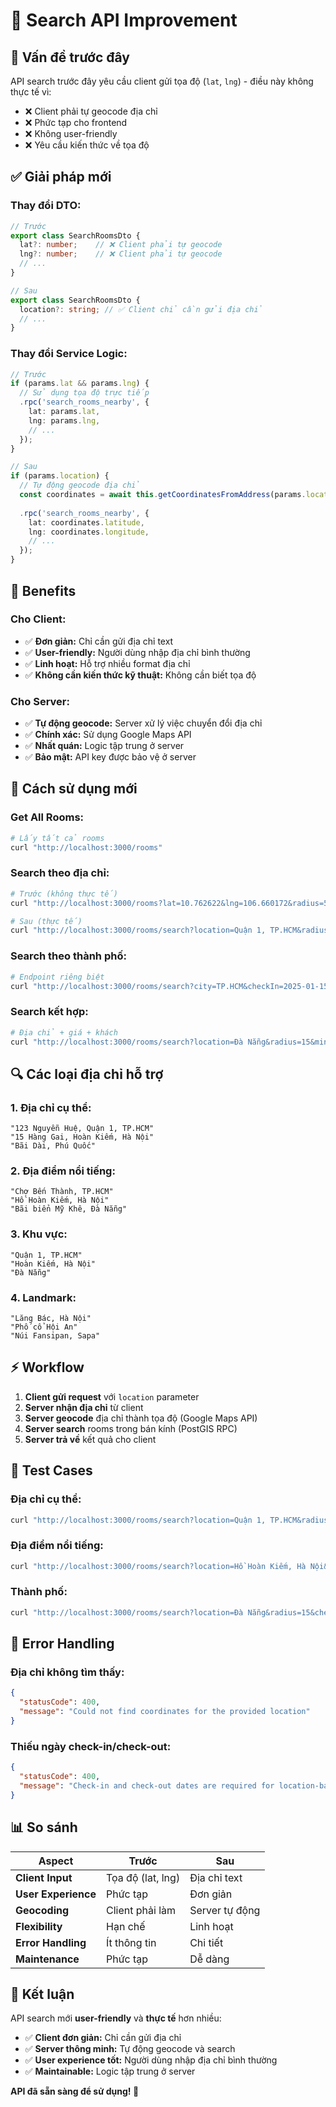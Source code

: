 # 🔧 Search API Improvement

## 🎯 Vấn đề trước đây

API search trước đây yêu cầu client gửi tọa độ (`lat`, `lng`) - điều này không thực tế vì:

- ❌ Client phải tự geocode địa chỉ
- ❌ Phức tạp cho frontend
- ❌ Không user-friendly
- ❌ Yêu cầu kiến thức về tọa độ

## ✅ Giải pháp mới

### **Thay đổi DTO:**
```typescript
// Trước
export class SearchRoomsDto {
  lat?: number;    // ❌ Client phải tự geocode
  lng?: number;    // ❌ Client phải tự geocode
  // ...
}

// Sau
export class SearchRoomsDto {
  location?: string; // ✅ Client chỉ cần gửi địa chỉ
  // ...
}
```

### **Thay đổi Service Logic:**
```typescript
// Trước
if (params.lat && params.lng) {
  // Sử dụng tọa độ trực tiếp
  .rpc('search_rooms_nearby', {
    lat: params.lat,
    lng: params.lng,
    // ...
  });
}

// Sau
if (params.location) {
  // Tự động geocode địa chỉ
  const coordinates = await this.getCoordinatesFromAddress(params.location);
  
  .rpc('search_rooms_nearby', {
    lat: coordinates.latitude,
    lng: coordinates.longitude,
    // ...
  });
}
```

## 🚀 Benefits

### **Cho Client:**
- ✅ **Đơn giản:** Chỉ cần gửi địa chỉ text
- ✅ **User-friendly:** Người dùng nhập địa chỉ bình thường
- ✅ **Linh hoạt:** Hỗ trợ nhiều format địa chỉ
- ✅ **Không cần kiến thức kỹ thuật:** Không cần biết tọa độ

### **Cho Server:**
- ✅ **Tự động geocode:** Server xử lý việc chuyển đổi địa chỉ
- ✅ **Chính xác:** Sử dụng Google Maps API
- ✅ **Nhất quán:** Logic tập trung ở server
- ✅ **Bảo mật:** API key được bảo vệ ở server

## 📝 Cách sử dụng mới

### **Get All Rooms:**
```bash
# Lấy tất cả rooms
curl "http://localhost:3000/rooms"
```

### **Search theo địa chỉ:**
```bash
# Trước (không thực tế)
curl "http://localhost:3000/rooms?lat=10.762622&lng=106.660172&radius=5&checkIn=2025-01-15&checkOut=2025-01-17&guests=2"

# Sau (thực tế)
curl "http://localhost:3000/rooms/search?location=Quận 1, TP.HCM&radius=5&checkIn=2025-01-15&checkOut=2025-01-17&guests=2"
```

### **Search theo thành phố:**
```bash
# Endpoint riêng biệt
curl "http://localhost:3000/rooms/search?city=TP.HCM&checkIn=2025-01-15&checkOut=2025-01-17&guests=2"
```

### **Search kết hợp:**
```bash
# Địa chỉ + giá + khách
curl "http://localhost:3000/rooms/search?location=Đà Nẵng&radius=15&minPrice=500000&maxPrice=1500000&guests=4&checkIn=2025-01-15&checkOut=2025-01-17"
```

## 🔍 Các loại địa chỉ hỗ trợ

### **1. Địa chỉ cụ thể:**
```
"123 Nguyễn Huệ, Quận 1, TP.HCM"
"15 Hàng Gai, Hoàn Kiếm, Hà Nội"
"Bãi Dài, Phú Quốc"
```

### **2. Địa điểm nổi tiếng:**
```
"Chợ Bến Thành, TP.HCM"
"Hồ Hoàn Kiếm, Hà Nội"
"Bãi biển Mỹ Khê, Đà Nẵng"
```

### **3. Khu vực:**
```
"Quận 1, TP.HCM"
"Hoàn Kiếm, Hà Nội"
"Đà Nẵng"
```

### **4. Landmark:**
```
"Lăng Bác, Hà Nội"
"Phố cổ Hội An"
"Núi Fansipan, Sapa"
```

## ⚡ Workflow

1. **Client gửi request** với `location` parameter
2. **Server nhận địa chỉ** từ client
3. **Server geocode** địa chỉ thành tọa độ (Google Maps API)
4. **Server search** rooms trong bán kính (PostGIS RPC)
5. **Server trả về** kết quả cho client

## 🎯 Test Cases

### **Địa chỉ cụ thể:**
```bash
curl "http://localhost:3000/rooms/search?location=Quận 1, TP.HCM&radius=5&checkIn=2025-01-15&checkOut=2025-01-17&guests=2"
```

### **Địa điểm nổi tiếng:**
```bash
curl "http://localhost:3000/rooms/search?location=Hồ Hoàn Kiếm, Hà Nội&radius=10&checkIn=2025-01-15&checkOut=2025-01-17&guests=2"
```

### **Thành phố:**
```bash
curl "http://localhost:3000/rooms/search?location=Đà Nẵng&radius=15&checkIn=2025-01-15&checkOut=2025-01-17&guests=4"
```

## 🔧 Error Handling

### **Địa chỉ không tìm thấy:**
```json
{
  "statusCode": 400,
  "message": "Could not find coordinates for the provided location"
}
```

### **Thiếu ngày check-in/check-out:**
```json
{
  "statusCode": 400,
  "message": "Check-in and check-out dates are required for location-based search"
}
```

## 📊 So sánh

| Aspect | Trước | Sau |
|--------|-------|-----|
| **Client Input** | Tọa độ (lat, lng) | Địa chỉ text |
| **User Experience** | Phức tạp | Đơn giản |
| **Geocoding** | Client phải làm | Server tự động |
| **Flexibility** | Hạn chế | Linh hoạt |
| **Error Handling** | Ít thông tin | Chi tiết |
| **Maintenance** | Phức tạp | Dễ dàng |

## 🚀 Kết luận

API search mới **user-friendly** và **thực tế** hơn nhiều:

- ✅ **Client đơn giản:** Chỉ cần gửi địa chỉ
- ✅ **Server thông minh:** Tự động geocode và search
- ✅ **User experience tốt:** Người dùng nhập địa chỉ bình thường
- ✅ **Maintainable:** Logic tập trung ở server

**API đã sẵn sàng để sử dụng! 🎉**
